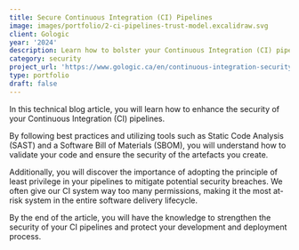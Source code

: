 ```yaml
---
title: Secure Continuous Integration (CI) Pipelines
image: images/portfolio/2-ci-pipelines-trust-model.excalidraw.svg
client: Gologic
year: '2024'
description: Learn how to bolster your Continuous Integration (CI) pipeline's security
category: security
project_url: 'https://www.gologic.ca/en/continuous-integration-security/'
type: portfolio
draft: false
---
```


In this technical blog article, you will learn how to enhance the security of your Continuous Integration (CI) pipelines. 

By following best practices and utilizing tools such as Static Code Analysis (SAST) and a Software Bill of Materials (SBOM), you will understand how to validate your code and ensure the security of the artefacts you create.

Additionally, you will discover the importance of adopting the principle of least privilege in your pipelines to mitigate potential security breaches. We often give our CI system way too many permissions, making it the most at-risk system in the entire software delivery lifecycle.

By the end of the article, you will have the knowledge to strengthen the security of your CI pipelines and protect your development and deployment process.
